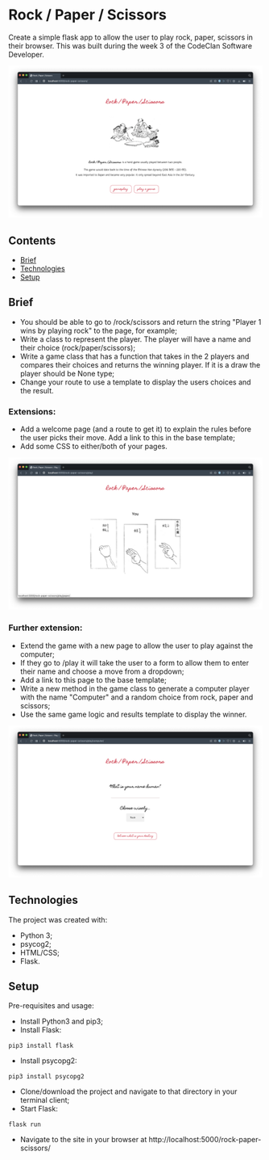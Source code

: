 # Rock / Paper / Scissors

Create a simple flask app to allow the user to play rock, paper, scissors in their browser. This was built during the week 3 of the CodeClan Software Developer.

![](https://github.com/ByAnthony/rock_paper_scissors/blob/main/static/Screenshot%202021-10-01%20at%2005.51.33.png?raw=true)

## Contents
* [Brief](#brief)
* [Technologies](#technologies)
* [Setup](#setup)

## Brief
- You should be able to go to /rock/scissors and return the string "Player 1 wins by playing rock" to the page, for example;
- Write a class to represent the player. The player will have a name and their choice (rock/paper/scissors);
- Write a game class that has a function that takes in the 2 players and compares their choices and returns the winning player. If it is a draw the player should be None type;
- Change your route to use a template to display the users choices and the result.

### Extensions:
- Add a welcome page (and a route to get it) to explain the rules before the user picks their move. Add a link to this in the base template;
- Add some CSS to either/both of your pages.

![](https://github.com/ByAnthony/rock_paper_scissors/blob/main/static/Screenshot%202021-10-08%20at%2009.52.03.png?raw=true)

### Further extension:
- Extend the game with a new page to allow the user to play against the computer;
- If they go to /play it will take the user to a form to allow them to enter their name and choose a move from a dropdown;
- Add a link to this page to the base template;
- Write a new method in the game class to generate a computer player with the name "Computer" and a random choice from rock, paper and scissors;
- Use the same game logic and results template to display the winner.

![](https://github.com/ByAnthony/rock_paper_scissors/blob/main/static/Screenshot%202021-10-08%20at%2009.55.50.png?raw=true)

## Technologies
The project was created with:
- Python 3;
- psycog2;
- HTML/CSS;
- Flask.

## Setup
Pre-requisites and usage:
- Install Python3 and pip3;
- Install Flask: 
```
pip3 install flask
```
- Install psycopg2: 
```
pip3 install psycopg2
```
- Clone/download the project and navigate to that directory in your terminal client;
- Start Flask:
```
flask run
```
- Navigate to the site in your browser at http://localhost:5000/rock-paper-scissors/
